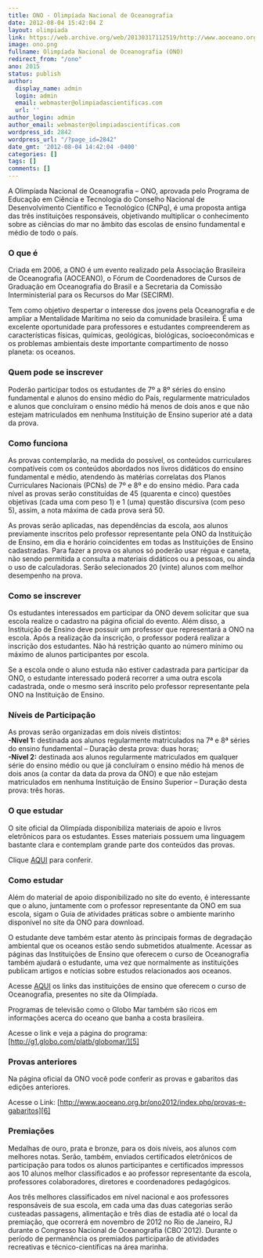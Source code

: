 ```yaml
---
title: ONO - Olimpíada Nacional de Oceanografia
date: 2012-08-04 15:42:04 Z
layout: olimpiada
link: https://web.archive.org/web/20130317112519/http://www.aoceano.org.br/ono2012/
image: ono.png
fullname: Olimpíada Nacional de Oceanografia (ONO)
redirect_from: "/ono"
ano: 2015
status: publish
author:
  display_name: admin
  login: admin
  email: webmaster@olimpiadascientificas.com
  url: ''
author_login: admin
author_email: webmaster@olimpiadascientificas.com
wordpress_id: 2842
wordpress_url: "/?page_id=2842"
date_gmt: '2012-08-04 14:42:04 -0400'
categories: []
tags: []
comments: []
---
```


A Olimpíada Nacional de Oceanografia &ndash; ONO, aprovada pelo Programa de Educação em Ciência e Tecnologia do Conselho Nacional de Desenvolvimento Científico e Tecnológico (CNPq), é uma proposta antiga das três instituições responsáveis, objetivando multiplicar o conhecimento sobre as ciências do mar no âmbito das escolas de ensino fundamental e médio de todo o país.

### O que é

  
Criada em 2006, a ONO é um evento realizado pela Associação Brasileira de Oceanografia (AOCEANO), o Fórum de Coordenadores de Cursos de Graduação em Oceanografia do Brasil e a Secretaria da Comissão Interministerial para os Recursos do Mar (SECIRM).

Tem como objetivo despertar o interesse dos jovens pela Oceanografia e de ampliar a Mentalidade Marítima no seio da comunidade brasileira. É uma excelente oportunidade para professores e estudantes compreenderem as
características físicas, químicas, geológicas, biológicas, socioeconômicas e os problemas ambientais deste importante compartimento de nosso planeta: os oceanos.

### Quem pode se inscrever

  
Poderão participar todos os estudantes de 7&ordm; a 8&ordm; séries do ensino fundamental e alunos do ensino médio do País, regularmente matriculados e alunos que concluíram o ensino médio há menos de dois anos e que não estejam matriculados em nenhuma Instituição de Ensino superior até a data da prova.

### Como funciona

  
As provas contemplarão, na medida do possível, os conteúdos curriculares compatíveis com os conteúdos abordados nos livros didáticos do ensino fundamental e médio, atendendo &agrave;s matérias correlatas dos Planos Curriculares Nacionais (PCNs) de 7&ordm; e 8&ordm; e do ensino médio. Para cada nível as provas serão constituídas de 45 (quarenta e cinco) questões objetivas (cada uma com peso 1) e 1 (uma) questão discursiva (com peso 5), assim, a nota máxima de cada prova será 50.

As provas serão aplicadas, nas dependências da escola, aos alunos previamente inscritos pelo professor representante pela ONO da Instituição de Ensino, em dia e horário coincidentes em todas as Instituições de Ensino
cadastradas. Para fazer a prova os alunos só poderão usar régua e caneta, não sendo permitida a consulta a materiais didáticos ou a pessoas, ou ainda o uso de calculadoras. Serão selecionados 20 (vinte) alunos com melhor
desempenho na prova.

### Como se inscrever

  
Os estudantes interessados em participar da ONO devem solicitar que sua escola realize o cadastro na página oficial do evento. Além disso, a Instituição de Ensino deve possuir um professor que representará a ONO na escola. Após a realização da inscrição, o professor poderá realizar a inscrição dos estudantes. Não há restrição quanto ao número mínimo ou máximo de alunos participantes por escola.

Se a escola onde o aluno estuda não estiver cadastrada para participar da ONO, o estudante interessado poderá recorrer a uma outra escola cadastrada, onde o mesmo será inscrito pelo professor representante pela ONO na
Instituição de Ensino.

### Níveis de Participação

  
As provas serão organizadas em dois níveis distintos:  
**-Nível 1:** destinada aos alunos regularmente matriculados na 7&ordf; e 8&ordf; séries do ensino fundamental &ndash; Duração desta prova: duas horas;  
**-Nível 2:** destinada aos alunos regularmente matriculados em qualquer série do ensino médio ou que já concluíram o ensino médio há menos de dois anos (a contar da data da prova da ONO) e que não estejam matriculados em nenhuma Instituição de Ensino Superior &ndash; Duração desta prova: três horas.

### O que estudar

  
O site oficial da Olimpíada disponibiliza materiais de apoio e livros eletrônicos para os estudantes. Esses materiais possuem uma linguagem bastante clara e contemplam grande parte dos conteúdos das provas.

Clique [AQUI][3] para conferir.

### Como estudar

  
Além do material de apoio disponibilizado no site do evento, é interessante que o aluno, juntamente com o professor representante da ONO em sua escola, sigam o Guia de atividades práticas sobre o ambiente marinho disponível no site da ONO para download.

O estudante deve também estar atento às principais formas de degradação ambiental que os oceanos estão sendo submetidos atualmente. Acessar as páginas das Instituições de Ensino que oferecem o curso de Oceanografia
também ajudará o estudante, uma vez que normalmente as instituições publicam artigos e notícias sobre estudos relacionados aos oceanos.

Acesse [AQUI][4] os links das instituições de ensino que oferecem o curso de Oceanografia, presentes no site da Olimpíada.

Programas de televisão como o Globo Mar também são ricos em informações acerca do oceano que banha a costa brasileira.

Acesse o link e veja a página do programa: [http://g1.globo.com/platb/globomar/][5]

### Provas anteriores

  
Na página oficial da ONO você pode conferir as provas e gabaritos das edições anteriores.

Acesse o Link: [http://www.aoceano.org.br/ono2012/index.php/provas-e-gabaritos][6]

### Premiações

  
Medalhas de ouro, prata e bronze, para os dois níveis, aos alunos com melhores notas. Serão, também, enviados certificados eletrônicos de participação para todos os alunos participantes e certificados impressos aos 10 alunos melhor classificados e ao professor representante da escola, professores colaboradores, diretores e coordenadores pedagógicos.

Aos três melhores classificados em nível nacional e aos professores responsáveis de sua escola, em cada uma das duas categorias serão custeadas passagens, alimentação e três dias de estadia até o local da premiação, que
ocorrerá em novembro de 2012 no Rio de Janeiro, RJ durante o Congresso Nacional de Oceanografia (CBO´2012). Durante o período de permanência os premiados participarão de atividades recreativas e técnico-científicas na
área marinha.



[1]: https://web.archive.org/web/20130317112519/http://www.aoceano.org.br/ono2012/index.php
[2]: https://web.archive.org/web/20130317112519/http://www.aoceano.org.br/ono2012/
[3]: https://web.archive.org/web/20130317112519/http://www.aoceano.org.br/ono2012/index.php/leitura-de-apoio
[4]: https://web.archive.org/web/20130317112519/http://www.aoceano.org.br/ono2012/index.php/links
[5]: http://g1.globo.com/platb/globomar/
[6]: https://web.archive.org/web/20130317112519/http://www.aoceano.org.br/ono2012/index.php/provas-e-gabaritos
